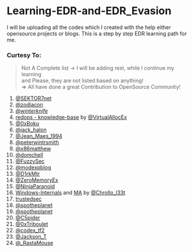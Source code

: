 # Learning-EDR-and-EDR_Evasion
I will be uploading all the codes which I created with the help either opensource projects or blogs. This is a step by step EDR learning path for me.




### Curtesy To:
> Not A Complete list -> I will be adding rest, while I continue my learning\
> and Please, they are not listed based on anything!\
> => All have done a great Contribution to OpenSource Community!
1. [@SEKTOR7net](https://twitter.com/SEKTOR7net)
2. [@zodiacon](https://twitter.com/zodiacon)
3. [@_winterknife_](https://twitter.com/_winterknife_)
4. [redops - knowledge-base](https://redops.at/knowledge-base) by [@VirtualAllocEx](https://twitter.com/VirtualAllocEx)
5. [@0xBoku](https://twitter.com/0xBoku)
6. [@jack_halon](https://twitter.com/jack_halon)
7. [@Jean_Maes_1994](https://twitter.com/Jean_Maes_1994)
8. [@peterwintrsmith](https://twitter.com/peterwintrsmith)
9. [@x86matthew](https://twitter.com/x86matthew)
10. [@domchell](https://twitter.com/domchell)
11. [@FuzzySec](https://twitter.com/FuzzySec)
12. [@modexpblog](https://twitter.com/modexpblog)
13. [@D1rkMtr](https://twitter.com/D1rkMtr)
14. [@ZeroMemoryEx](https://twitter.com/ZeroMemoryEx)
15. [@NinjaParanoid](https://twitter.com/NinjaParanoid)
16. [Windows-Internals](https://github.com/Faran-17/Windows-Internals) and [MA](https://chrollo-dll.gitbook.io/chrollo/security-blogs/malware-analysis-and-re/wannacry-ransomware) by [@Chrollo_l33t](https://twitter.com/Chrollo_l33t)
17. [trustedsec](https://www.trustedsec.com/)
18. [@spotheplanet](https://twitter.com/spotheplanet)
19. [@spotheplanet](https://twitter.com/spotheplanet)
20. [@C5pider](https://twitter.com/C5pider)
21. [@0xTriboulet](https://twitter.com/0xTriboulet)
22. [@codex_tf2](https://twitter.com/codex_tf2)
23. [@Jackson_T](https://twitter.com/Jackson_T)
24. [@_RastaMouse](https://twitter.com/_RastaMouse)


